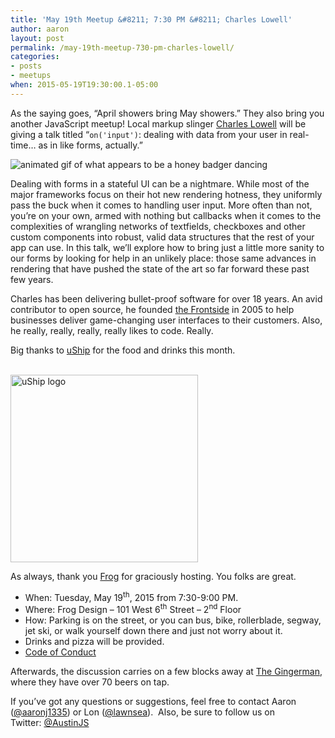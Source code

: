 ```yaml
---
title: 'May 19th Meetup &#8211; 7:30 PM &#8211; Charles Lowell'
author: aaron
layout: post
permalink: /may-19th-meetup-730-pm-charles-lowell/
categories:
- posts
- meetups
when: 2015-05-19T19:30:00.1-05:00
---
```

As the saying goes, &#8220;April showers bring May showers.&#8221; They also bring you another JavaScript meetup! Local markup slinger [Charles Lowell][1] will be giving a talk titled &#8220;`on('input')`: dealing with data from your user in real-time&hellip; as in like forms, actually.&#8221;

![animated gif of what appears to be a honey badger dancing][2]

Dealing with forms in a stateful UI can be a nightmare. While most of the major frameworks focus on their hot new rendering hotness, they uniformly pass the buck when it comes to handling user input. More often than not, you’re on your own, armed with nothing but callbacks when it comes to the complexities of wrangling networks of textfields, checkboxes and other custom components into robust, valid data structures that the rest of your app can use. In this talk, we’ll explore how to bring just a little more sanity to our forms by looking for help in an unlikely place: those same advances in rendering that have pushed the state of the art so far forward these past few years.

Charles has been delivering bullet-proof software for over 18 years. An avid contributor to open source, he founded [the Frontside][3] in 2005 to help businesses deliver game-changing user interfaces to their customers. Also, he really, really, really, really likes to code. Really.

Big thanks to [uShip][4] for the food and drinks this month.

[  
<img alt="uShip logo" title="uShip" src="https://cldup.com/azYVnOOyFP-3000x3000.png" style="width: 300px;" />  
][5]

As always, thank you [Frog][6] for graciously hosting. You folks are great.

  * When: Tuesday, May 19<sup>th</sup>, 2015 from 7:30-9:00 PM.
  * Where: Frog Design – 101 West 6<sup>th</sup> Street – 2<sup>nd</sup> Floor
  * How: Parking is on the street, or you can bus, bike, rollerblade, segway, jet ski, or walk yourself down there and just not worry about it.
  * Drinks and pizza will be provided.
  * [Code of Conduct][7]

Afterwards, the discussion carries on a few blocks away at [The Gingerman][8], where they have over 70 beers on tap.

If you&#8217;ve got any questions or suggestions, feel free to contact Aaron ([@aaronj1335][9]) or Lon ([@lawnsea][10]).  Also, be sure to follow us on Twitter: [@AustinJS][11]

 [1]: https://twitter.com/cowboyd
 [2]: https://cldup.com/uJyOXkshJR.gif "awww yisss"
 [3]: http://frontside.io
 [4]: https://www.uship.com
 [5]: https://www.uship.com "uShip"
 [6]: http://www.frogdesign.com/contact/austin.html
 [7]: http://austinjavascript.com/austinjs-code-of-conduct/ "Austin JavaScript Code of Conduct"
 [8]: http://gingermanpub.com/
 [9]: https://twitter.com/aaronj1335 "aaronj1335 on Twitter"
 [10]: http://twitter.com/lawnsea "lawnsea on Twitter"
 [11]: http://twitter.com/austinjs "AustinJS on Twitter"
